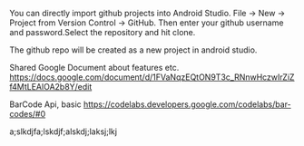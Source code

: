 

You can directly import github projects into Android Studio. File -> New -> Project from Version Control -> GitHub. Then enter your github username and password.Select the repository and hit clone.

The github repo will be created as a new project in android studio.

Shared Google Document about features etc.
https://docs.google.com/document/d/1FVaNqzEQtON9T3c_RNnwHczwIrZiZf4MtLEAlOA2b8Y/edit

BarCode Api, basic
https://codelabs.developers.google.com/codelabs/bar-codes/#0

a;slkdjfa;lskdjf;alskdj;laksj;lkj